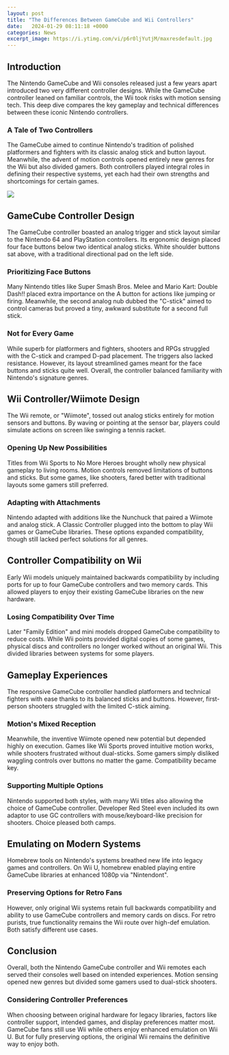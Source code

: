 ```yaml
---
layout: post
title: "The Differences Between GameCube and Wii Controllers"
date:   2024-01-29 08:11:18 +0000
categories: News
excerpt_image: https://i.ytimg.com/vi/p6r0ljYutjM/maxresdefault.jpg
---
```

## Introduction
The Nintendo GameCube and Wii consoles released just a few years apart introduced two very different controller designs. While the GameCube controller leaned on familiar controls, the Wii took risks with motion sensing tech. This deep dive compares the key gameplay and technical differences between these iconic Nintendo controllers.

### A Tale of Two Controllers  
The GameCube aimed to continue Nintendo's tradition of polished platformers and fighters with its classic analog stick and button layout. Meanwhile, the advent of motion controls opened entirely new genres for the Wii but also divided gamers. Both controllers played integral roles in defining their respective systems, yet each had their own strengths and shortcomings for certain games.


![](https://i.ytimg.com/vi/p6r0ljYutjM/maxresdefault.jpg)
## GameCube Controller Design
The GameCube controller boasted an analog trigger and stick layout similar to the Nintendo 64 and PlayStation controllers. Its ergonomic design placed four face buttons below two identical analog sticks. White shoulder buttons sat above, with a traditional directional pad on the left side. 

### Prioritizing Face Buttons
Many Nintendo titles like Super Smash Bros. Melee and Mario Kart: Double Dash!! placed extra importance on the A button for actions like jumping or firing. Meanwhile, the second analog nub dubbed the "C-stick" aimed to control cameras but proved a tiny, awkward substitute for a second full stick.

### Not for Every Game 
While superb for platformers and fighters, shooters and RPGs struggled with the C-stick and cramped D-pad placement. The triggers also lacked resistance. However, its layout streamlined games meant for the face buttons and sticks quite well. Overall, the controller balanced familiarity with Nintendo's signature genres.

## Wii Controller/Wiimote Design
The Wii remote, or "Wiimote", tossed out analog sticks entirely for motion sensors and buttons. By waving or pointing at the sensor bar, players could simulate actions on screen like swinging a tennis racket. 

### Opening Up New Possibilities 
Titles from Wii Sports to No More Heroes brought wholly new physical gameplay to living rooms. Motion controls removed limitations of buttons and sticks. But some games, like shooters, fared better with traditional layouts some gamers still preferred.

### Adapting with Attachments
Nintendo adapted with additions like the Nunchuck that paired a Wiimote and analog stick. A Classic Controller plugged into the bottom to play Wii games or GameCube libraries. These options expanded compatibility, though still lacked perfect solutions for all genres.

## Controller Compatibility on Wii
Early Wii models uniquely maintained backwards compatibility by including ports for up to four GameCube controllers and two memory cards. This allowed players to enjoy their existing GameCube libraries on the new hardware.

### Losing Compatibility Over Time
Later "Family Edition" and mini models dropped GameCube compatibility to reduce costs. While Wii points provided digital copies of some games, physical discs and controllers no longer worked without an original Wii. This divided libraries between systems for some players.

## Gameplay Experiences
The responsive GameCube controller handled platformers and technical fighters with ease thanks to its balanced sticks and buttons. However, first-person shooters struggled with the limited C-stick aiming.

### Motion's Mixed Reception 
Meanwhile, the inventive Wiimote opened new potential but depended highly on execution. Games like Wii Sports proved intuitive motion works, while shooters frustrated without dual-sticks. Some gamers simply disliked waggling controls over buttons no matter the game. Compatibility became key.

### Supporting Multiple Options
Nintendo supported both styles, with many Wii titles also allowing the choice of GameCube controller. Developer Red Steel even included its own adaptor to use GC controllers with mouse/keyboard-like precision for shooters. Choice pleased both camps.

## Emulating on Modern Systems
Homebrew tools on Nintendo's systems breathed new life into legacy games and controllers. On Wii U, homebrew enabled playing entire GameCube libraries at enhanced 1080p via "Nintendont".

### Preserving Options for Retro Fans
However, only original Wii systems retain full backwards compatibility and ability to use GameCube controllers and memory cards on discs. For retro purists, true functionality remains the Wii route over high-def emulation. Both satisfy different use cases.

## Conclusion
Overall, both the Nintendo GameCube controller and Wii remotes each served their consoles well based on intended experiences. Motion sensing opened new genres but divided some gamers used to dual-stick shooters. 

### Considering Controller Preferences
When choosing between original hardware for legacy libraries, factors like controller support, intended games, and display preferences matter most. GameCube fans still use Wii while others enjoy enhanced emulation on Wii U. But for fully preserving options, the original Wii remains the definitive way to enjoy both.